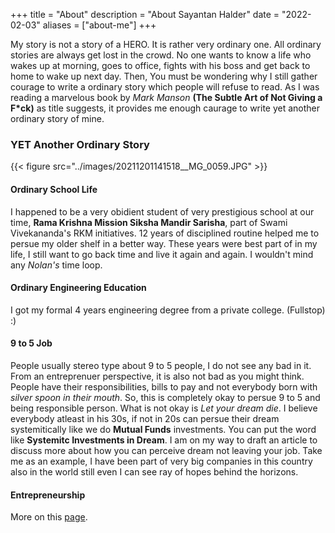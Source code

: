 +++
title = "About"
description = "About Sayantan Halder"
date = "2022-02-03"
aliases = ["about-me"]
+++

My story is not a story of a HERO. It is rather very ordinary one. All ordinary stories are always get lost in the crowd. No one wants to know a life who wakes up at morning, goes to office, fights with his boss and get back to home to wake up next day. Then, You must be wondering why I still gather courage to write a ordinary story which people will refuse to read. As I was reading a marvelous book by *Mark Manson* **(The Subtle Art of Not Giving a F*ck)** as title suggests, it provides me enough caurage to write yet another ordinary story of mine.

### YET Another Ordinary Story

{{< figure src="../images/20211201141518__MG_0059.JPG" >}}

#### Ordinary School Life
I happened to be a very obidient student of very prestigious school at our time, **Rama Krishna Mission Siksha Mandir Sarisha**, part of Swami Vivekananda's RKM initiatives. 12 years of disciplined routine helped me to persue my older shelf in a better way. These years were best part of in my life, I still want to go back time and live it again and again. I wouldn't mind any *Nolan's* time loop.

#### Ordinary Engineering Education
I got my formal 4 years engineering degree from a private college. (Fullstop) :)

#### 9 to 5 Job
People usually stereo type about 9 to 5 people, I do not see any bad in it. From an entreprenuer perspective, it is also not bad as you might think. People have their responsibilities, bills to pay and not everybody born with *silver spoon in their mouth*. So, this is completely okay to persue 9 to 5 and being responsible person. What is not okay is *Let your dream die*. I believe everybody atleast in his 30s, if not in 20s can persue their dream systemitically like we do **Mutual Funds** investments. You can put the word like **Systemitc Investments in Dream**. I am on my way to draft an article to discuss more about how you can perceive dream not leaving your job. Take me as an example, I have been part of very big companies in this country also in the world still even I can see ray of hopes behind the horizons.

#### Entrepreneurship
More on this [page](/entrepreneurship).